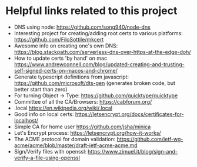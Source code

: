 # Helpful links related to this project

- DNS using node: https://github.com/song940/node-dns
- Interesting project for creating/adding root certs to various platforms: https://github.com/FiloSottile/mkcert
- Awesome info on creating one's own DNS: https://blog.stackpath.com/serverless-dns-over-https-at-the-edge-doh/
- How to update certs 'by hand' on mac https://www.andrewconnell.com/blog/updated-creating-and-trusting-self-signed-certs-on-macos-and-chrome/
- Generate typescript definitions from javascript: https://github.com/microsoft/dts-gen (generates broken code, but better start than zero)
- For turning Object -> Type: https://github.com/quicktype/quicktype
- Committee of all the CA/Browsers: https://cabforum.org/
- .local https://en.wikipedia.org/wiki/.local
- Good info on local certs: https://letsencrypt.org/docs/certificates-for-localhost/
- Simple CA for home user https://github.com/jsha/minica
- Let's Encrypt process: https://letsencrypt.org/how-it-works/
- The ACME protocol for domain validation: https://github.com/ietf-wg-acme/acme/blob/master/draft-ietf-acme-acme.md
- Sign/Verify files with openssl: https://www.zimuel.it/blog/sign-and-verify-a-file-using-openssl